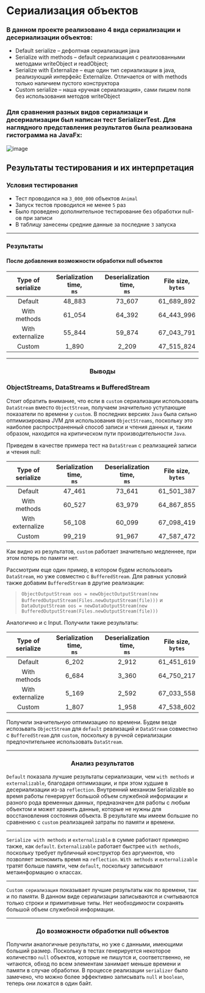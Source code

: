 # Сериализация объектов

### В данном проекте реализовано 4 вида сериализации и десериализации объектов: 
-	Default serialize – дефолтная сериализация java 
-	Serialize with methods – default сериализация с реализованными методами writeObject и readObject;
-	Serialize with Externalize – еще один тип сериализации в java, реализующий интерфейс Externalize. Отличается от with methods только наличием пустого конструктора 
-	Custom serialize – наша «ручная сериализация», сами пишем поля без использования методов writeObject

### Для сравнения разных видов сериализаци и десериализации был написан тест SerializerTest. Для наглядного представления результатов была реализована гистограмма на JavaFx:

![image](https://user-images.githubusercontent.com/58700289/218748273-3601dbfa-34a2-4861-8e58-3cd0696c8407.png)

## Результаты тестирования и их интерпретация 

### Условия тестирования

- Тест проводился на `3_000_000` объектов `Animal`
- Запуск тестов проводился не менее `5` раз
- Было проведено дополнительное тестирование без обработки null-ов при записи
- В таблицу занесены средние данные за последние `3` запуска

___

### Результаты

#### После добавления возможности обработки null объектов

| Type of serialize | Serialization time,<br/>`ms` | Deserialization time,<br/>`ms` | File size,<br/>`bytes` |
|:-----------------:|:----------------------------:|:------------------------------:|:----------------------:|
|      Default      |            48_883            |             73_607             |       61_689_892       |
|   With methods    |            61_054            |             64_392             |       64_443_996       |
| With externalize  |            55_844            |             59_874             |       67_043_791       |
|      Custom       |            1_890             |             2_209              |       47_515_824       |
___

<h3 align="center">Выводы</h3>

### ObjectStreams, DataStreams и BufferedStream
Стоит обратить внимание, что если в `custom` сериализации использовать `DataStream` вместо `ObjectStream`, получаем значительно уступающие показатели по времени у `custom`. В последних версиях `Java` была сильно оптимизирована JVM для использования `ObjectStreams`, поскольку это наиболее распространенный способ записи и чтения данных и, таким образом, находится на критическом пути производительности `Java`.

Приведем в качестве примера тест на `DataStream` с реализацией записи и чтения null:

| Type of serialize | Serialization time,<br/>`ms` | Deserialization time,<br/>`ms` | File size,<br/>`bytes` |
|:-----------------:|:----------------------------:|:------------------------------:|:----------------------:|
|      Default      |            47_461            |             73_641             |       61_501_387       |
|   With methods    |            60_527            |             63_979             |       64_867_855       |
| With externalize  |            56_108            |             60_099             |       67_098_419       |
|      Custom       |            99_219            |             91_967             |       47_587_472       |

Как видно из результатов, `custom` работает значительно медленнее, при этом потерь по памяти нет.

Рассмотрим еще один пример, в котором будем использовать `DataStream`, но уже совместно с `BufferedStream`.
Для равных условий также добавим `BufferedStream` в другие реализации:

>`ObjectOutputStream oos = newObjectOutputStream(new BufferedOutputStream(Files.newOutputStream(file)))`
и
>`DataOutputStream oos = newDataOutputStream(new BufferedOutputStream(Files.newOutputStream(file)))`

Аналогично и с Input. Получили такие результаты:

| Type of serialize | Serialization time,<br/>`ms` | Deserialization time,<br/>`ms` | File size,<br/>`bytes` |
|:-----------------:|:----------------------------:|:------------------------------:|:----------------------:|
|      Default      |            6_202             |             2_912              |       61_451_619       |
|   With methods    |            6_684             |             3_360              |       64_750_217       |
| With externalize  |            5_169             |             2_592              |       67_033_558       |
|      Custom       |            1_807             |             1_958              |       47_538_602       |

Получили значительную оптимизацию по времени.
Будем везде испозьвать `ObjectStream` для `default` реализаций и `DataStream` совместно с `BufferedStream` для `custom`, поскольку в ручной сериализации предпочтительнее использовать `DataStream`. 
____

<h3 align="center">Анализ результатов</h3>

`Default` показала лучшие результаты сериализации, чем `with methods` и `externalizable`, благодаря оптимизации, и при
этом худшие в десериализации из-за `reflection`.
Внутренний механизм Serializable во время работы генерирует большой объем служебной информации
и разного рода временных данных, предназначен для работы с любым объектом и может хранить данные,
которые не нужны для восстановления состояния объекта. В результате мы имеем большие по
сравнению с `custom` реализацией затраты по памяти и времени.
____

`Serialize with methods` и `externalizable` в сумме работают примерно также, как `default`.
`Externalizable` работает быстрее `with methods`, поскольку требует публичный конструктор без аргументов,
что позволяет экономить время на `reflection`. `With methods` и `externalizable` тратят
больше памяти, чем `default`, поскольку записывают метаинформацию о классах.
____
`Custom сериализация` показывает лучшие результаты как по времени, так и по памяти.
В данном виде сериализации записываются и считываются только строки и примитивные типы.
Нет необходимости сохранять большой объем служебной информации.
____

<h3 align="center">До возможности обработки null объектов</h3>

Получили аналогичные результаты, но уже с данными, имеющими больший размер.
Поскольку в тестах генерируется некоторое количество `null` объектов, которые не пишутся и, соответственно, не читаются, обход по всем элементам занимает меньше времени и памяти в случае обработки.
В процессе реализации `serializer` было замечено, что можно более эффективно записывать `null` и `boolean`,
теперь они ложатся в один байт. 

